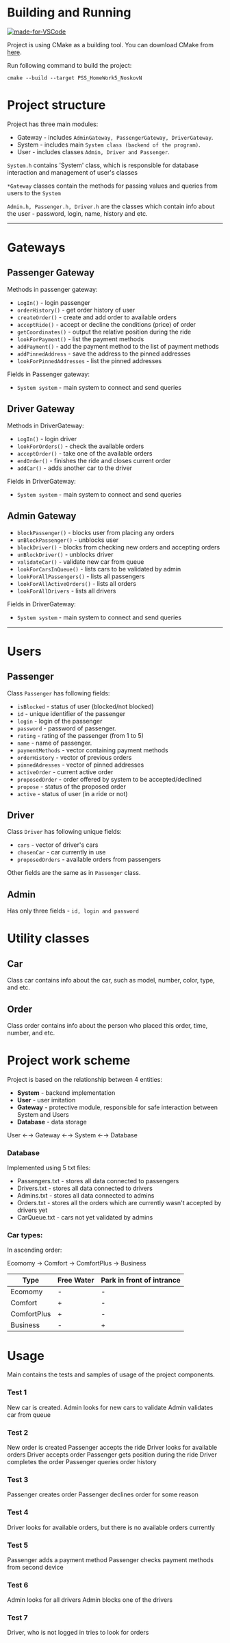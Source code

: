 # Building and Running
[![made-for-VSCode](https://img.shields.io/badge/Made%20for-VSCode-1f425f.svg)](https://code.visualstudio.com/)

Project is using CMake as a building tool.
You can download CMake from [here](https://cmake.org/download/).

Run following command to build the project:

```
cmake --build --target PSS_HomeWork5_NoskovN
```

# Project structure

Project has three main modules: 
* Gateway - includes `AdminGateway, PassengerGateway, DriverGateway`.
* System - includes main `System class (backend of the program)`.
* User - includes classes `Admin, Driver and Passenger`.

`System.h` contains 'System' class, which is responsible for database interaction and management of user's classes

`*Gateway` classes contain the methods for passing values and queries from users to the `System`

`Admin.h, Passenger.h, Driver.h` are the classes which contain info about the user - password, login, name, history and etc.
___
# Gateways
## Passenger Gateway

Methods in passenger gateway:

* `LogIn()`  - login passenger
* `orderHistory()` - get order history of user
* `createOrder()` - create and add order to available orders
* `acceptRide()` - accept or decline the conditions (price) of order
* `getCoordinates()` - output the relative position during the ride
* `lookForPayment()` - list the payment methods
* `addPayment()` - add the payment method to the list of payment methods
* `addPinnedAddress` - save the address to the pinned addresses
* `lookForPinnedAddresses` - list the pinned addresses

Fields in Passenger gateway:
* `System system` - main system to connect and send queries

## Driver Gateway

Methods in DriverGateway:

* `LogIn()`  - login driver
* `lookForOrders()` - check the available orders
* `acceptOrder()` - take one of the available orders
* `endOrder()` - finishes the ride and closes current order
* `addCar()` - adds another car to the driver

Fields in DriverGateway:
* `System system` - main system to connect and send queries

## Admin Gateway

* `blockPassenger()`  - blocks user from placing any orders
* `unBlockPassenger()`  - unblocks user
* `blockDriver()` - blocks from checking new orders and accepting orders
* `unBlockDriver()` - unblocks driver
* `validateCar()` - validate new car from queue
* `lookForCarsInQueue()` - lists cars to be validated by admin
* `lookForAllPassengers()` - lists all passengers
* `lookForAllActiveOrders()` - lists all orders
* `lookForAllDrivers` - lists all drivers

Fields in DriverGateway:
* `System system` - main system to connect and send queries

___
# Users
## Passenger
Class `Passenger` has following fields:
* `isBlocked` - status of user (blocked/not blocked)
* `id` - unique identifier of the passenger
* `login` - login of the passenger
* `password` - password of passenger.
* `rating` - rating of the passenger (from 1 to 5)
* `name` - name of passenger.
* `paymentMethods` - vector containing payment methods
* `orderHistory` - vector of previous orders
* `pinnedAdresses` - vector of pinned addresses
* `activeOrder` - current active order
* `proposedOrder` - order offered by system to be accepted/declined
* `propose` - status of the proposed order
* `active` - status of user (in a ride or not)

## Driver

Class `Driver` has following unique fields:

* `cars` - vector of driver's cars 
* `chosenCar` - car currently in use
* `proposedOrders` - available orders from passengers

Other fields are the same as in `Passenger` class.

## Admin

Has only three fields - `id, login and password`

# Utility classes
## Car
Class car contains info about the car, such as model, number, color, type, and etc.

## Order
Class order contains info about the person who placed this order, time, number, and etc.
# Project work scheme

Project is based on the relationship between 4 entities:
* **System** - backend implementation
* **User** - user imitation
* **Gateway** - protective module, responsible for safe interaction between System and Users
* **Database** - data storage

User ←→ Gateway ←→ System ←→ Database

### Database
Implemented using 5 txt files:

* Passengers.txt - stores all data connected to passengers
* Drivers.txt - stores all data connected to drivers
* Admins.txt - stores all data connected to admins
* Orders.txt - stores all the orders which are currently wasn't accepted by drivers yet
* CarQueue.txt - cars not yet validated by admins

### Car types:

In ascending order:

Ecomomy → Comfort → ComfortPlus → Business

Type | Free Water | Park in front of intrance
------------- | ------------- | --------------
Ecomomy | - | -
Comfort  | +| -
ComfortPlus  | +|-
Business | -|+


# Usage
Main contains the tests and samples of usage of the project components.

### Test 1
New car is created.
Admin looks for new cars to validate
Admin validates car from queue

### Test 2
New order is created
Passenger accepts the ride
Driver looks for available orders
Driver accepts order
Passenger gets position during the ride
Driver completes the order
Passenger queries order history

### Test 3
Passenger creates order
Passenger declines order for some reason

### Test 4
Driver looks for available orders, but there is no available orders currently

### Test 5
Passenger adds a payment method
Passenger checks payment methods from second device

### Test 6
Admin looks for all drivers
Admin blocks one of the drivers

### Test 7
Driver, who is not logged in tries to look for orders
